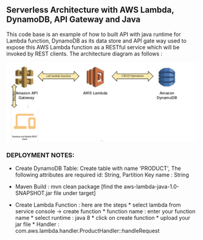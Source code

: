 ## Serverless Architecture with AWS Lambda, DynamoDB, API Gateway and Java

This code base is an example of how to built API with java runtime for Lambda function, DynamoDB as its data store and API gate way used to expose this AWS Lambda function as a RESTful service which will be invoked by REST clients. The architecture diagram as follows :

![Architecture](images/Architecture.png)

### DEPLOYMENT NOTES:

* Create DynamoDB Table: Create table with name 'PRODUCT', The following attributes are required
           id:  String, Partition Key
           name : String
  
* Maven Build : mvn clean package [find the aws-lambda-java-1.0-SNAPSHOT.jar file under target]
* Create Lambda Function : here are the steps 
		* select lambda from service console -> create function
		* function name : enter your function name
		* select runtime : java 8
		* click on create function
		* upload your jar file
		* Handler : com.aws.lambda.handler.ProductHandler::handleRequest 	 	 	
